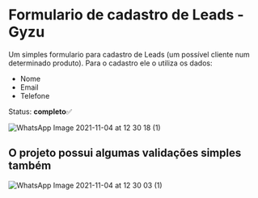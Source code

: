 #  Formulario de cadastro de Leads -  Gyzu

Um simples formulario para cadastro de Leads (um possível cliente num determinado produto). 
Para o cadastro ele o utiliza os dados:

 - Nome
 - Email
 - Telefone

Status: **completo**✅

![WhatsApp Image 2021-11-04 at 12 30 18 (1)](https://user-images.githubusercontent.com/52001215/140387878-a6dcd1e2-0660-4b12-91e3-6fc8060ed7ed.jpeg)


## O projeto possui algumas validações simples também

![WhatsApp Image 2021-11-04 at 12 30 03 (1)](https://user-images.githubusercontent.com/52001215/140388376-f3afe824-2995-4b3b-b0be-7c7f58204050.jpeg)

